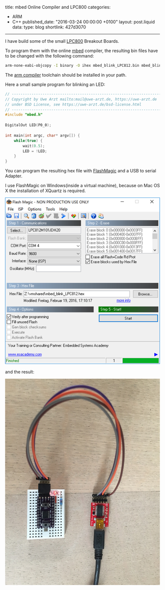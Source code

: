 title: mbed Online Compiler and LPC800
categories:
  - ARM
  - C++
published_date: "2016-03-24 00:00:00 +0100"
layout: post.liquid
data:
  type: blog
  shortlink: 427d3070
---
I have build some of the small [LPC800](https://github.com/cpldcpu/LPC812breakout) Breakout
Boards. 

To program them with the online [mbed](https://os.mbed.com) compiler,
the resulting bin files have to be changed with the following command:

```bash
arm-none-eabi-objcopy -I binary -O ihex mbed_blink_LPC812.bin mbed_blink_LPC812.hex
```

The [arm compiler](https://launchpad.net/gcc-arm-embedded) toolchain should be installed in your path.

<!-- more -->

Here a small sample program for blinking an LED:

```cpp
// ------------------------------------------------------------------------------
// Copyright by Uwe Arzt mailto:mail@uwe-arzt.de, https://uwe-arzt.de
// under BSD License, see https://uwe-arzt.de/bsd-license.html
// ------------------------------------------------------------------------------
#include "mbed.h"

DigitalOut LED(P0_0);

int main(int argc, char* argv[]) {
	while(true) {
        wait(0.5);
        LED = !LED;
	}      
}
```

You can program the resulting hex file with [FlashMagic](http://www.flashmagictool.com)
and a USB to serial Adapter. 

I use FlashMagic on Windows(inside a virtual machine), because on Mac OS X the installation
of XQuartz is required.

![FlashMagic Screenshot](FlashMagic.png)

and the result:

![Blinking LPC812](LPC800_blink.jpg)
